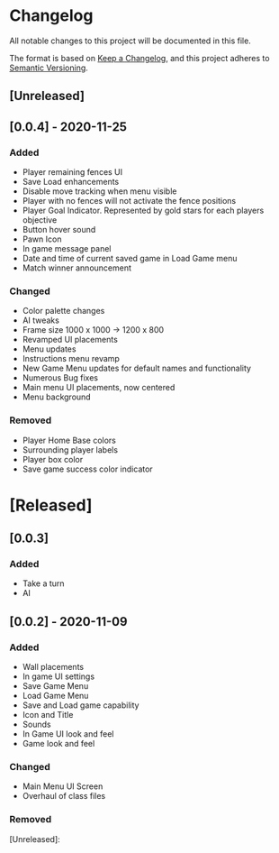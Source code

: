 # Changelog
All notable changes to this project will be documented in this file.

The format is based on [Keep a Changelog](https://keepachangelog.com/en/1.0.0/),
and this project adheres to [Semantic Versioning](https://semver.org/spec/v2.0.0.html).

## [Unreleased]

## [0.0.4] - 2020-11-25
### Added
- Player remaining fences UI
- Save Load enhancements
- Disable move tracking when menu visible
- Player with no fences will not activate the fence positions
- Player Goal Indicator. Represented by gold stars for each players objective
- Button hover sound
- Pawn Icon
- In game message panel
- Date and time of current saved game in Load Game menu
- Match winner announcement
### Changed
- Color palette changes
- AI tweaks
- Frame size 1000 x 1000 -> 1200 x 800
- Revamped UI placements
- Menu updates
- Instructions menu revamp
- New Game Menu updates for default names and functionality
- Numerous Bug fixes
- Main menu UI placements, now centered
- Menu background

### Removed
- Player Home Base colors
- Surrounding player labels
- Player box color
- Save game success color indicator

# [Released]

## [0.0.3]
### Added
- Take a turn
- AI

## [0.0.2] - 2020-11-09
### Added
- Wall placements
- In game UI settings
- Save Game Menu
- Load Game Menu
- Save and Load game capability
- Icon and Title
- Sounds
- In Game UI look and feel
- Game look and feel

### Changed
- Main Menu UI Screen
- Overhaul of class files

### Removed

[Unreleased]:

